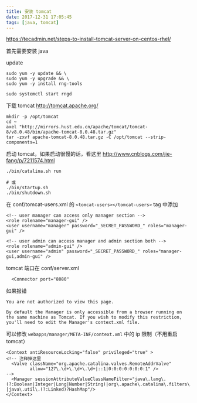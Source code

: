 ```yaml
---
title: 安装 tomcat
date: 2017-12-31 17:05:45
tags: [java, tomcat]
---
```


<https://tecadmin.net/steps-to-install-tomcat-server-on-centos-rhel/>

<!--more-->

首先需要安装 java

update

```
sudo yum -y update && \
sudo yum -y upgrade && \
sudo yum -y install rng-tools

sudo systemctl start rngd
```

下载 tomcat <http://tomcat.apache.org/>

```
mkdir -p /opt/tomcat
cd ~
axel "http://mirrors.hust.edu.cn/apache/tomcat/tomcat-8/v8.0.48/bin/apache-tomcat-8.0.48.tar.gz"
tar -zxvf apache-tomcat-8.0.48.tar.gz -C /opt/tomcat --strip-components=1
```

启动 tomcat，如果启动很慢的话，看这里 <http://www.cnblogs.com/jie-fang/p/7211574.html>

```
./bin/catalina.sh run

# 或
./bin/startup.sh
./bin/shutdown.sh
```

在 conf/tomcat-users.xml 的 `<tomcat-users></tomcat-users>` tag 中添加

```
<!-- user manager can access only manager section -->
<role rolename="manager-gui" />
<user username="manager" password="_SECRET_PASSWORD_" roles="manager-gui" />

<!-- user admin can access manager and admin section both -->
<role rolename="admin-gui" />
<user username="admin" password="_SECRET_PASSWORD_" roles="manager-gui,admin-gui" />
```


tomcat 端口在 conf/server.xml

```
  <Connector port="8080"
```


如果报错

```
You are not authorized to view this page.

By default the Manager is only accessible from a browser running on the same machine as Tomcat. If you wish to modify this restriction, you'll need to edit the Manager's context.xml file.
```

可以修改 `webapps/manager/META-INF/context.xml` 中的 ip 限制（不用重启 tomcat）

```
<Context antiResourceLocking="false" privileged="true" >
<!-- 注释掉这里
  <Valve className="org.apache.catalina.valves.RemoteAddrValve"
         allow="127\.\d+\.\d+\.\d+|::1|0:0:0:0:0:0:0:1" />
-->
  <Manager sessionAttributeValueClassNameFilter="java\.lang\.(?:Boolean|Integer|Long|Number|String)|org\.apache\.catalina\.filters\.CsrfPreventionFilter\$LruCache(?:\$1)?|java\.util\.(?:Linked)?HashMap"/>
</Context>
```